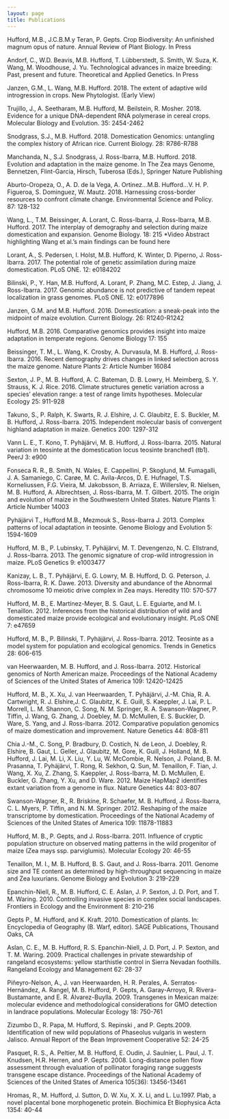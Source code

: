 ```yaml
---
layout: page
title: Publications
---
```


Hufford, M.B., J.C.B.M.y Teran, P. Gepts. Crop Biodiversity: An unfinished magnum opus of nature. Annual Review of Plant Biology. In Press

Andorf, C., W.D. Beavis, M.B. Hufford, T. Lübberstedt, S. Smith, W. Suza, K. Wang, M. Woodhouse, J. Yu. Technological advances in maize breeding: Past, present and future. Theoretical and Applied Genetics. In Press

Janzen, G.M., L. Wang, M.B. Hufford. 2018. The extent of adaptive wild introgression in crops. New Phytologist. (Early View)

Trujillo, J., A. Seetharam, M.B. Hufford, M. Beilstein, R. Mosher. 2018. Evidence for a unique DNA-dependent RNA polymerase in cereal crops. Molecular Biology and Evolution. 35: 2454-2462

Snodgrass, S.J., M.B. Hufford. 2018. Domestication Genomics: untangling the complex history of African rice. Current Biology. 28: R786-R788

Manchanda, N., S.J. Snodgrass, J. Ross-Ibarra, M.B. Hufford. 2018. Evolution and adaptation in the maize genome. In The Zea mays Genome, Bennetzen, Flint-Garcia, Hirsch, Tuberosa (Eds.), Springer Nature Publishing

Aburto-Oropeza, O., A. D. de la Vega, A. Ortinez...M.B. Hufford...V. H. P. Figueroa, S. Dominguez, W. Mautz. 2018. Harnessing cross-border resources to confront climate change. Environmental Science and Policy. 87: 128-132

Wang, L., T.M. Beissinger, A. Lorant, C. Ross-Ibarra, J. Ross-Ibarra, M.B. Hufford. 2017. The interplay of demography and selection during maize domestication and expansion. Genome Biology. 18: 215
*Video Abstract highlighting Wang et al.’s main findings can be found here

Lorant, A., S. Pedersen, I. Holst, M.B. Hufford, K. Winter, D. Piperno, J. Ross-Ibarra. 2017. The potential role of genetic assimilation during maize domestication. PLoS ONE. 12: e0184202

Bilinski, P., Y. Han, M.B. Hufford, A. Lorant, P. Zhang, M.C. Estep, J. Jiang, J. Ross-Ibarra. 2017. Genomic abundance is not predictive of tandem repeat localization in grass genomes. PLoS ONE. 12: e0177896

Janzen, G.M. and M.B. Hufford. 2016. Domestication: a sneak-peak into the midpoint of maize evolution. Current Biology. 26: R1240-R1242

Hufford, M.B. 2016. Comparative genomics provides insight into maize adaptation in temperate regions. Genome Biology 17: 155

Beissinger, T. M., L. Wang, K. Crosby, A. Durvasula, M. B. Hufford, J. Ross-Ibarra. 2016. Recent demography drives changes in linked selection across the maize genome. Nature Plants 2: Article Number 16084

Sexton, J. P., M. B. Hufford, A. C. Bateman, D. B. Lowry, H. Meimberg, S. Y. Strauss, K. J. Rice. 2016. Climate structures genetic variation across a species’ elevation range: a test of range limits hypotheses. Molecular Ecology 25: 911-928

Takuno, S., P. Ralph, K. Swarts, R. J. Elshire, J. C. Glaubitz, E. S. Buckler, M. B. Hufford, J. Ross-Ibarra. 2015. Independent molecular basis of convergent highland adaptation in maize. Genetics 200: 1297-312

Vann L. E., T. Kono, T. Pyhäjärvi, M. B. Hufford, J. Ross-Ibarra. 2015. Natural variation in teosinte at the domestication locus teosinte branched1 (tb1). PeerJ 3: e900

Fonseca R. R., B. Smith, N. Wales, E. Cappellini, P. Skoglund, M. Fumagalli, J. A. Samaniego, C. Carøe, M. C. Avila-Arcos, D. E. Hufnagel, T.S. Korneliussen, F.G. Vieira, M. Jakobsson, B. Arriaza, E. Willerslev, R. Nielsen, M. B. Hufford, A. Albrechtsen, J. Ross-Ibarra, M. T. Gilbert. 2015. The origin and evolution of maize in the Southwestern United States. Nature Plants 1: Article Number 14003

Pyhäjärvi T., Hufford M.B., Mezmouk S., Ross-Ibarra J. 2013. Complex patterns of local adaptation in teosinte. Genome Biology and Evolution 5: 1594-1609

Hufford, M. B., P. Lubinsky, T. Pyhäjärvi, M. T. Devengenzo, N. C. Ellstrand, J. Ross-Ibarra. 2013. The genomic signature of crop-wild introgression in maize. PLoS Genetics 9: e1003477

Kanizay, L. B., T. Pyhäjärvi, E. G. Lowry, M. B. Hufford, D. G. Peterson, J. Ross-Ibarra, R. K. Dawe. 2013. Diversity and abundance of the Abnormal chromosome 10 meiotic drive complex in Zea mays. Heredity 110: 570-577

Hufford, M. B., E. Martínez-Meyer, B. S. Gaut, L. E. Eguiarte, and M. I. Tenaillon. 2012. Inferences from the historical distribution of wild and domesticated maize provide ecological and evolutionary insight. PLoS ONE 7: e47659

Hufford, M. B., P. Bilinski, T. Pyhäjärvi, J. Ross-Ibarra. 2012. Teosinte as a model system for population and ecological genomics. Trends in Genetics 28: 606-615

van Heerwaarden, M. B. Hufford, and J. Ross-Ibarra. 2012. Historical genomics of North American maize. Proceedings of the National Academy of Sciences of the United States of America 109: 12420-12425

Hufford, M. B., X. Xu, J. van Heerwaarden, T. Pyhäjärvi, J.-M. Chia, R. A. Cartwright, R. J. Elshire,J. C. Glaubitz, K. E. Guill, S. Kaeppler, J. Lai, P. L. Morrell, L. M. Shannon, C. Song, N. M. Springer, R. A. Swanson-Wagner, P. Tiffin, J. Wang, G. Zhang, J. Doebley, M. D. McMullen, E. S. Buckler, D. Ware, S. Yang, and J. Ross-Ibarra. 2012. Comparative population genomics of maize domestication and improvement. Nature Genetics 44: 808-811

Chia J.-M., C. Song, P. Bradbury, D. Costich, N. de Leon, J. Doebley, R. Elshire, B. Gaut, L. Geller, J. Glaubitz, M. Gore, K. Guill, J. Holland, M. B. Hufford, J. Lai, M. Li, X. Liu, Y. Lu, W. McCombie, R. Nelson, J. Poland, B. M. Prasanna, T. Pyhäjärvi, T. Rong, R. Sekhon, Q. Sun, M. Tenaillon, F. Tian, J. Wang, X. Xu, Z. Zhang, S. Kaeppler, J. Ross-Ibarra, M. D. McMullen, E. Buckler, G. Zhang, Y. Xu, and D. Ware. 2012. Maize HapMap2 identifies extant variation from a genome in flux. Nature Genetics 44: 803-807

Swanson-Wagner, R., R. Briskine, R. Schaefer, M. B. Hufford, J. Ross-Ibarra, C. L. Myers, P. Tiffin, and N. M. Springer. 2012. Reshaping of the maize transcriptome by domestication. Proceedings of the National Academy of Sciences of the United States of America 109: 11878-11883

Hufford, M. B., P. Gepts, and J. Ross-Ibarra. 2011. Influence of cryptic population structure on observed mating patterns in the wild progenitor of maize (Zea mays ssp. parviglumis). Molecular Ecology 20: 46-55

Tenaillon, M. I., M. B. Hufford, B. S. Gaut, and J. Ross-Ibarra. 2011. Genome size and TE content as determined by high-throughput sequencing in maize and Zea luxurians. Genome Biology and Evolution 3: 219-229

Epanchin-Niell, R., M. B. Hufford, C. E. Aslan, J. P. Sexton, J. D. Port, and T. M. Waring. 2010. Controlling invasive species in complex social landscapes. Frontiers in Ecology and the Environment 8: 210-216

Gepts P., M. Hufford, and K. Kraft. 2010. Domestication of plants. In: Encyclopedia of Geography (B. Warf, editor). SAGE Publications, Thousand Oaks, CA

Aslan, C. E., M. B. Hufford, R. S. Epanchin-Niell, J. D. Port, J. P. Sexton, and T. M. Waring. 2009. Practical challenges in private stewardship of rangeland ecosystems: yellow starthistle control in Sierra Nevadan foothills. Rangeland Ecology and Management 62: 28-37

Piñeyro-Nelson, A., J. van Heerwaarden, H. R. Perales, A. Serratos-Hernández, A. Rangel, M. B. Hufford, P. Gepts, A. Garay-Arroyo, R. Rivera-Bustamante, and E. R. Álvarez-Buylla. 2009. Transgenes in Mexican maize: molecular evidence and methodological considerations for GMO detection in landrace populations. Molecular Ecology 18: 750-761

Zizumbo D., R. Papa, M. Hufford, S. Repinski , and P. Gepts.2009. Identification of new wild populations of Phaseolus vulgaris in western Jalisco. Annual Report of the Bean Improvement Cooperative 52: 24-25

Pasquet, R. S., A. Peltier, M. B. Hufford, E. Oudin, J. Saulnier, L. Paul, J. T. Knudsen, H.R. Herren, and P. Gepts. 2008. Long-distance pollen flow assessment through evaluation of pollinator foraging range suggests transgene escape distance. Proceedings of the National Academy of Sciences of the United States of America 105(36): 13456-13461

Hromas, R., M. Hufford, J. Sutton, D. W. Xu, X. X. Li, and L. Lu.1997. Plab, a novel placental bone morphogenetic protein. Biochimica Et Biophysica Acta 1354: 40-44
